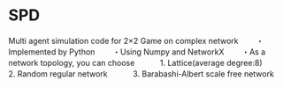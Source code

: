 # SPD
Multi agent simulation code for 2×2 Game on complex network　　
・Implemented by Python　　
・Using Numpy and NetworkX　　
・As a network topology, you can choose　　
　1. Lattice(average degree:8)　　
　2. Random regular network　　
　3. Barabashi-Albert scale free network　　
